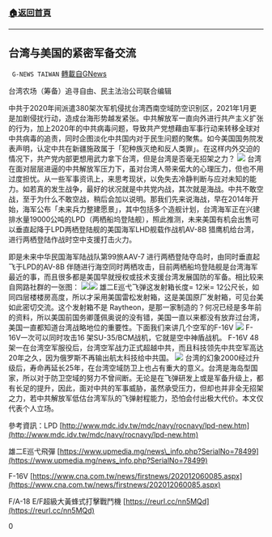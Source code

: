 ###  [:house:返回首頁](https://github.com/ourhimalayas/txt)
---

## 台湾与美国的紧密军备交流
` G-NEWS TAIWAN` [轉載自GNews](https://gnews.org/zh-hans/822848/)

台湾农场（筹备）追寻自由、民主法治公司联合编辑

中共于2020年间派遣380架次军机侵扰台湾西南空域防空识别区，2021年1月更是加剧侵扰行动，造成台海形势越发紧张。中共解放军一直向外进行共产主义扩张的行为，加上2020年的中共病毒问题，导致共产党想藉由军事行动来转移全球对中共病毒的追责，同时企图淡化中共国内对于民生问题的聚焦。如今美国国务院发表声明，认定中共在新疆施政属于「犯种族灭绝和反人类罪」。在这样内外交迫的情况下，共产党内部更想用武力拿下台湾，但是台湾是否毫无招架之力？
![]()![](https://gnews.org/wp-content/uploads/2021/01/fd1.jpg)
台湾在面对层层进逼的中共解放军压力下，虽对台湾人带来偌大的心理压力，但也不用过度担忧。从一些军事资讯上，来思考现状，以免失去冷静判断与应对未知的能力。如若真的发生战争，最好的状况就是中共党内战，其次就是海战。中共不敢空战，至于为什么不敢空战，稍后会加以说明。那我们先来说海战，早在2014年开始，海军公布「未来兵力整建愿景」，其中包括多个造舰计划，台湾海军正在兴建排水量19000公吨的LPD（两栖船坞登陆舰），照此推测，未来美国有机会出售可以垂直起降于LPD两栖登陆舰的美国海军LHD舰载作战机AV-8B 猎鹰机给台湾，进行两栖登陆作战时空中支援打击火力。

即是未来中华民国海军陆战队第99旅AAV-7 进行两栖登陆夺岛时，由同时垂直起飞于LPD的AV-8B 伴随进行海空同时两栖攻击，目前两栖船坞登陆舰是台湾海军最近的事，而且很多都是美国早就授权或技术支援台湾发展国防的军备。相比较来自网路社群的一张图：
![]()![](https://gnews.org/wp-content/uploads/2021/01/fd2-2.jpg)![]()![](https://gnews.org/wp-content/uploads/2021/01/fd3-2.jpg)
雄二E巡弋飞弹这发射箱长度= 12米= 12公尺长，如同四层楼楼房高度，所以才采用美国雷松发射箱，这是美国原厂发射箱，可见台美如此密切交流。这个发射箱不是 Raytheon，是那一家制造的？何况已经是多年前的资料，所以美国前国务卿蓬佩奥说的没有错，美国一直以来都没有放弃过台湾，美国一直都知道台湾战略地位的重要性。下面我们来讲几个空军的F-16V
![]()![](https://gnews.org/wp-content/uploads/2021/01/fd4.jpg)
F-16V一次可以同时攻击16 架SU-35/BCM战机，它就是空中神盾战机。 F-16V 48架一在台湾空军服役后，台湾空军战力正式超越中共，而且科技领先中共空军高达 20年之久，因为俄罗斯不再输出航太科技给中共国。
![]()![](https://gnews.org/wp-content/uploads/2021/01/fd5.jpg)
台湾的幻象2000经过升级后，寿命再延长25年，在台湾空域防卫上也占有重大的意义。台湾是海岛型国家，所以对于防卫空域的努力不曾间断。无论是在飞弹研发上或是军备升级上，都有长足的提升，因此，面对中共的军事威胁，虽然承受压力，但却也并非全无招架之力，若中共解放军低估台湾军队的飞弹射程能力，恐怕会付出极大代价。本文仅代表个人立场。

參考資訊：LPD [http://www.mdc.idv.tw/mdc/navy/rocnavy/lpd-new.htm](http://www.mdc.idv.tw/mdc/navy/rocnavy/lpd-new.htm)

雄二E巡弋飛彈 [https://www.upmedia.mg/news\_info.php?SerialNo=78499](https://www.upmedia.mg/news_info.php?SerialNo=78499)

F-16V [https://www.cna.com.tw/news/firstnews/202012060085.aspx](https://www.cna.com.tw/news/firstnews/202012060085.aspx)

F/A-18 E/F超級大黃蜂式打擊戰鬥機 [https://reurl.cc/nn5MQd](https://reurl.cc/nn5MQd)

0

